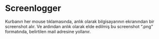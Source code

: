 # Screenlogger
Kurbanın her mouse tıklamasında, anlık olarak bilgisayarının ekranından bir screenshot alır. Ve ardından anlık olarak elde edilmiş bu screenshot “.png” formatında, belirtilen mail adresine yollanır.
